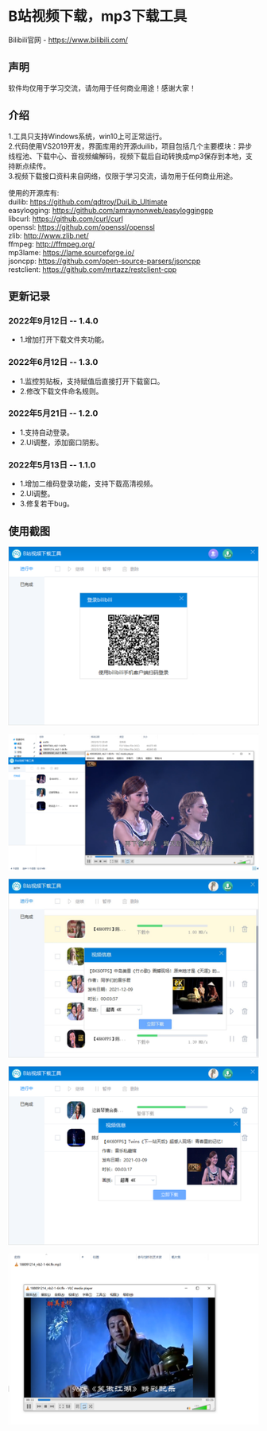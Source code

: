 # B站视频下载，mp3下载工具  
Bilibili官网 - https://www.bilibili.com/  
## 声明  
软件均仅用于学习交流，请勿用于任何商业用途！感谢大家！  
## 介绍 
1.工具只支持Windows系统，win10上可正常运行。  
2.代码使用VS2019开发，界面库用的开源duilib，项目包括几个主要模块：异步线程池、下载中心、音视频编解码，视频下载后自动转换成mp3保存到本地，支持断点续传。  
3.视频下载接口资料来自网络，仅限于学习交流，请勿用于任何商业用途。

使用的开源库有:  
duilib: https://github.com/qdtroy/DuiLib_Ultimate  
easylogging: https://github.com/amraynonweb/easyloggingpp    
libcurl: https://github.com/curl/curl  
openssl: https://github.com/openssl/openssl  
zlib: http://www.zlib.net/  
ffmpeg: http://ffmpeg.org/   
mp3lame: https://lame.sourceforge.io/  
jsoncpp: https://github.com/open-source-parsers/jsoncpp  
restclient: https://github.com/mrtazz/restclient-cpp  
## 更新记录  
### 2022年9月12日 -- 1.4.0
+ 1.增加打开下载文件夹功能。
### 2022年6月12日 -- 1.3.0
+ 1.监控剪贴板，支持赋值后直接打开下载窗口。  
+ 2.修改下载文件命名规则。  
### 2022年5月21日 -- 1.2.0
+ 1.支持自动登录。  
+ 2.UI调整，添加窗口阴影。  
### 2022年5月13日 -- 1.1.0  
+ 1.增加二维码登录功能，支持下载高清视频。  
+ 2.UI调整。  
+ 3.修复若干bug。  
## 使用截图 
![](https://raw.githubusercontent.com/JelinYao/BVLoader/main/Bin/img/screen1.png)  

![](https://raw.githubusercontent.com/JelinYao/BVLoader/main/Bin/img/screen2.png)  

![](https://raw.githubusercontent.com/JelinYao/BVLoader/main/Bin/img/screen3.png)  

![](https://raw.githubusercontent.com/JelinYao/BVLoader/main/Bin/img/screen4.png)  

![](https://raw.githubusercontent.com/JelinYao/BVLoader/main/Bin/img/screen5.png)  
 
